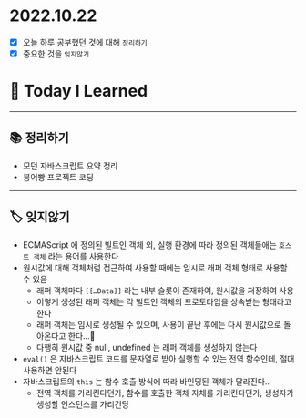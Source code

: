 # 2022.10.22

- [x]  오늘 하루 공부했던 것에 대해 `정리하기`
- [x]  중요한 것을 `잊지않기`

# 🚩 Today I Learned

---

## 📚 정리하기

- 모던 자바스크립트 요약 정리
- 붕어빵 프로젝트 코딩

---

## 🏷 잊지않기

- ECMAScript 에 정의된 빌트인 객체 외, 실행 환경에 따라 정의된 객체들애는 `호스트 객체` 라는 용어를 사용한다
- 원시값에 대해 객체처럼 접근하여 사용할 때에는 임시로 래퍼 객체 형태로 사용할 수 있음
    - 래퍼 객체마다 `[[…Data]]` 라는 내부 슬롯이 존재하여, 원시값을 저장하여 사용
    - 이렇게 생성된 래퍼 객체는 각 빌트인 객체의 프로토타입을 상속받는 형태라고 한다
    - 래퍼 객체는 임시로 생성될 수 있으며, 사용이 끝난 후에는 다시 원시값으로 돌아온다고 한다…🧐
    - 다행히 원시값 중 null, undefined 는 래퍼 객체를 생성하지 않는다
- `eval()` 은 자바스크립트 코드를 문자열로 받아 실행할 수 있는 전역 함수인데, 절대 사용하면 안된다
- 자바스크립트의 `this` 는 함수 호출 방식에 따라 바인딩된 객체가 달라진다..
    - 전역 객체를 가리킨다던가, 함수를 호출한 객체 자체를 가리킨다던가, 생성자가 생성할 인스턴스를 가리킨당